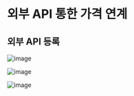 # 외부 API 통한 가격 연계

## 외부 API 등록

![image](https://user-images.githubusercontent.com/24771449/67618711-e292d080-f82d-11e9-917e-c614d5f6cfe5.png)

![image](https://user-images.githubusercontent.com/24771449/67618913-4b7b4800-f830-11e9-87b3-6ab901c7dd93.png)

![image](https://user-images.githubusercontent.com/24771449/67618922-677ee980-f830-11e9-8df5-38c4a68bc6e1.png)
